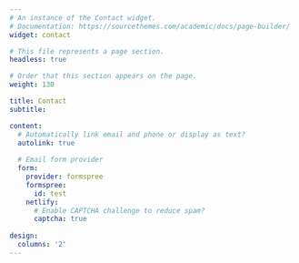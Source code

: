 ```yaml
---
# An instance of the Contact widget.
# Documentation: https://sourcethemes.com/academic/docs/page-builder/
widget: contact

# This file represents a page section.
headless: true

# Order that this section appears on the page.
weight: 130

title: Contact
subtitle:

content:
  # Automatically link email and phone or display as text?
  autolink: true
  
  # Email form provider
  form: 
    provider: formspree
    formspree:
      id: test
    netlify:
      # Enable CAPTCHA challenge to reduce spam?
      captcha: true
  
design:
  columns: '2'
---
```

